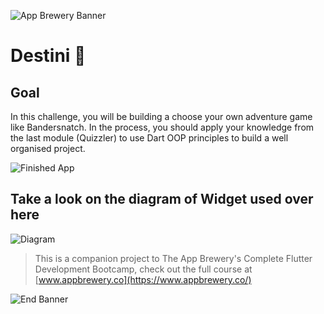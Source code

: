 ![App Brewery Banner](https://github.com/londonappbrewery/Images/blob/master/AppBreweryBanner.png)


# Destini 🤔

## Goal

In this challenge, you will be building a choose your own adventure game like Bandersnatch. In the process, you should apply your knowledge from the last module (Quizzler) to use Dart OOP principles to build a well organised project.

![Finished App](https://github.com/manthan-ladva/Flutter_By_Manthan/blob/master/Flutter_App_Brewery/8.%20destini/destini_gif.gif?raw=true)

## Take a look on the diagram of Widget used over here

![Diagram](https://github.com/manthan-ladva/Flutter_By_Manthan/blob/master/Flutter_App_Brewery/8.%20destini/destini.png?raw=true)


>This is a companion project to The App Brewery's Complete Flutter Development Bootcamp, check out the full course at [www.appbrewery.co](https://www.appbrewery.co/)

![End Banner](https://github.com/londonappbrewery/Images/blob/master/readme-end-banner.png)
